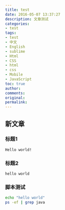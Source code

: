 ```yaml
---
title: test
date: 2016-05-07 13:37:27
description: 文章测试 
categories: 
- test
tags: 
- test
- 中文
- English
- sublime
- Html
- CSS
- html
- css
- Mobile
- JavaScript
toc: true 
author: 
comments: 
original: 
permalink: 
---
```


## 新文章

### 标题1
	Hello world!
### 标题2
	hello world
### 脚本测试
``` bash
echo "hello world"
ps -ef | grep java
```

